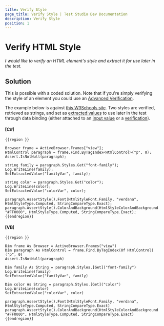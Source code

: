 ```yaml
---
title: Verify Style
page_title: Verify Style | Test Studio Dev Documentation
description: Verify Style
position: 1
---
```

# Verify HTML Style #

*I would like to verify an HTML element's style and extract it for use later in the test.*

## Solution ##

This is possible with a coded solution. Note that if you're simply verifying the style of an element you could use an <a href="/features/recorder/verifications/advanced-verification" target="_blank">Advanced Verification</a>.

The example below is against <a href="http://www.w3schools.com/html/tryit.asp?filename=tryhtml_styles_font-family" target="_blank">this W3Schools site</a>. Two styles are verified, retrieved as strings, and set as <a href="/code-in-test/coded-samples/general/extracted-variables-in-code" target="_blank">extracted values</a> to use later in the test through data binding (either attached to an <a href="/features/data-driven-testing/attach-columns-input-values" target="_blank">input value</a> or a <a href="/features/data-driven-testing/attach-columns-verifications" target="_blank">verification</a>).

#### __[C#]__

    {{region }}

    Browser frame = ActiveBrowser.Frames["view"];
    HtmlControl paragraph = frame.Find.ByTagIndex<HtmlControl>("p", 0);
    Assert.IsNotNull(paragraph);
    
    string family = paragraph.Styles.Get("font-family");
    Log.WriteLine(family);
    SetExtractedValue("familyVar", family);
    
    string color = paragraph.Styles.Get("color");
    Log.WriteLine(color);
    SetExtractedValue("colorVar", color);
    
    paragraph.AssertStyle().Font(HtmlStyleFont.Family, "verdana", HtmlStyleType.Computed, StringCompareType.Exact);
    paragraph.AssertStyle().ColorAndBackground(HtmlStyleColorAndBackground.Color, "#FF0000", HtmlStyleType.Computed, StringCompareType.Exact);
    {{endregion}}

#### __[VB]__

    {{region }}

    Dim frame As Browser = ActiveBrowser.Frames("view")
    Dim paragraph As HtmlControl = frame.Find.ByTagIndex(Of HtmlControl)("p", 0)
    Assert.IsNotNull(paragraph)
    
    Dim family As String = paragraph.Styles.[Get]("font-family")
    Log.WriteLine(family)
    SetExtractedValue("familyVar", family)
    
    Dim color As String = paragraph.Styles.[Get]("color")
    Log.WriteLine(color)
    SetExtractedValue("colorVar", color)
    
    paragraph.AssertStyle().Font(HtmlStyleFont.Family, "verdana", HtmlStyleType.Computed, StringCompareType.Exact)
    paragraph.AssertStyle().ColorAndBackground(HtmlStyleColorAndBackground.Color, "#FF0000", HtmlStyleType.Computed, StringCompareType.Exact)
    {{endregion}}



